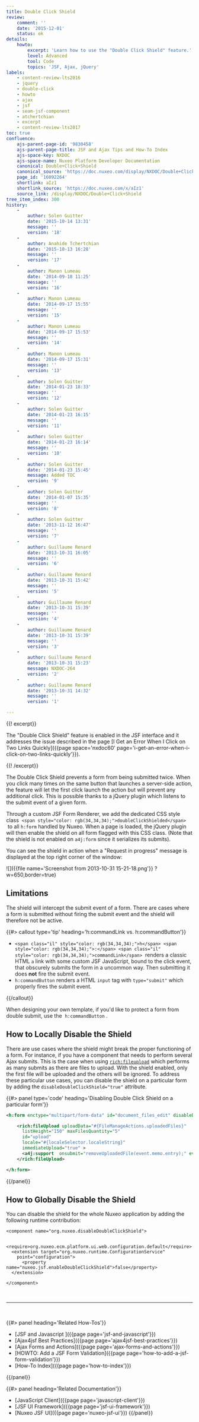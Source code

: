 ```yaml
---
title: Double Click Shield
review:
    comment: ''
    date: '2015-12-01'
    status: ok
details:
    howto:
        excerpt: 'Learn how to use the "Double Click Shield" feature.'
        level: Advanced
        tool: Code
        topics: 'JSF, Ajax, jQuery'
labels:
    - content-review-lts2016
    - jquery
    - double-click
    - howto
    - ajax
    - jsf
    - seam-jsf-component
    - atchertchian
    - excerpt
    - content-review-lts2017
toc: true
confluence:
    ajs-parent-page-id: '9830458'
    ajs-parent-page-title: JSF and Ajax Tips and How-To Index
    ajs-space-key: NXDOC
    ajs-space-name: Nuxeo Platform Developer Documentation
    canonical: Double+Click+Shield
    canonical_source: 'https://doc.nuxeo.com/display/NXDOC/Double+Click+Shield'
    page_id: '16092264'
    shortlink: aIz1
    shortlink_source: 'https://doc.nuxeo.com/x/aIz1'
    source_link: /display/NXDOC/Double+Click+Shield
tree_item_index: 300
history:
    -
        author: Solen Guitter
        date: '2015-10-14 13:31'
        message: ''
        version: '18'
    -
        author: Anahide Tchertchian
        date: '2015-10-13 16:28'
        message: ''
        version: '17'
    -
        author: Manon Lumeau
        date: '2014-09-18 11:25'
        message: ''
        version: '16'
    -
        author: Manon Lumeau
        date: '2014-09-17 15:55'
        message: ''
        version: '15'
    -
        author: Manon Lumeau
        date: '2014-09-17 15:53'
        message: ''
        version: '14'
    -
        author: Manon Lumeau
        date: '2014-09-17 15:31'
        message: ''
        version: '13'
    -
        author: Solen Guitter
        date: '2014-01-23 18:33'
        message: ''
        version: '12'
    -
        author: Solen Guitter
        date: '2014-01-23 16:15'
        message: ''
        version: '11'
    -
        author: Solen Guitter
        date: '2014-01-23 16:14'
        message: ''
        version: '10'
    -
        author: Solen Guitter
        date: '2014-01-23 15:45'
        message: Added TOC
        version: '9'
    -
        author: Solen Guitter
        date: '2014-01-07 15:35'
        message: ''
        version: '8'
    -
        author: Solen Guitter
        date: '2013-11-12 16:47'
        message: ''
        version: '7'
    -
        author: Guillaume Renard
        date: '2013-10-31 16:05'
        message: ''
        version: '6'
    -
        author: Guillaume Renard
        date: '2013-10-31 15:42'
        message: ''
        version: '5'
    -
        author: Guillaume Renard
        date: '2013-10-31 15:39'
        message: ''
        version: '4'
    -
        author: Guillaume Renard
        date: '2013-10-31 15:39'
        message: ''
        version: '3'
    -
        author: Guillaume Renard
        date: '2013-10-31 15:23'
        message: NXDOC-264
        version: '2'
    -
        author: Guillaume Renard
        date: '2013-10-31 14:32'
        message: ''
        version: '1'

---
```

{{! excerpt}}

The "Double Click Shield" feature is enabled in the JSF interface and it addresses the issue described in the page [I Get an Error When I Click on Two Links Quickly]({{page space='nxdoc60' page='i-get-an-error-when-i-click-on-two-links-quickly'}}).

{{! /excerpt}}

The Double Click Shield prevents a form from being submitted twice. When you click many times on the same button that launches a&nbsp;server-side action, the feature will let the first click launch the action but will prevent any additional click. This is possible thanks to a jQuery plugin which listens to the submit event of a given form.

Through a custom JSF Form Renderer, we add the dedicated CSS style class&nbsp; `<span style="color: rgb(34,34,34);">doubleClickShielded</span>` &nbsp;to all&nbsp;`h:form`&nbsp;handled by Nuxeo. When a page is loaded, the jQuery plugin will then enable the shield on all form flagged with this CSS class. (Note that the shield is not enabled on&nbsp;`a4j:form`&nbsp;since it serializes its submits).

You can see the shield in action when a "Request in progress" message is displayed at the top right corner of the window:

![]({{file name='Screenshot from 2013-10-31 15-21-18.png'}} ?w=650,border=true)

## Limitations

The shield will intercept the submit event of a form. There are cases where a form is submitted without firing the submit event and the shield will therefore not be active.

{{#> callout type='tip' heading='h:commandLink vs. h:commandButton'}}

*   `<span class="il" style="color: rgb(34,34,34);">h</span> <span style="color: rgb(34,34,34);">:</span> <span class="il" style="color: rgb(34,34,34);">commandLink</span>` <span style="color: rgb(34,34,34);">&nbsp;renders a classic HTML `a` link with some custom JSF JavaScript, bound to the click event, that obscurely submits the form in a uncommon way. Then submitting it does&nbsp;**not**&nbsp;fire the submit event.</span>
*   <span style="color: rgb(34,34,34);">`h:commandButton`&nbsp;renders a HTML `input` tag with&nbsp;`type="submit"`&nbsp;which properly fires the submit event.</span>

{{/callout}}

<span style="color: rgb(34,34,34);">When designing your own template, if you'd like to protect a form from double submit, use the&nbsp;</span>&nbsp;`h:commandButton`&nbsp;<span style="color: rgb(34,34,34);">.</span>

## How to Locally Disable the Shield

There are use cases where the shield might break the proper functioning of a form. For instance, if you have a component that needs to perform several Ajax submits. This is the case when using&nbsp;[`rich:fileupload`](http://richfileupload)&nbsp;which performs as many submits as there are files to upload. With the shield enabled, only the first file will be uploaded and the others will be ignored. To address these particular use cases, you can disable the shield on a particular form by adding the&nbsp;`disableDoubleClickShield="true"`&nbsp;attribute.

{{#> panel type='code' heading='Disabling Double Click Shield on a particular form'}}

```xml
<h:form enctype="multipart/form-data" id="document_files_edit" disableDoubleClickShield="true">

	<rich:fileUpload uploadData="#{FileManageActions.uploadedFiles}"
      listHeight="150" maxFilesQuantity="5"
      id="upload"
      locale="#{localeSelector.localeString}"
      immediateUpload="true" >
      <a4j:support  onsubmit="removeUploadedFile(event.memo.entry);" event="onclear"/>
	</rich:fileUpload>

</h:form>
```

{{/panel}}

## How to Globally Disable the Shield

You can disable the shield for the whole Nuxeo application by adding the following runtime contribution:

```
<component name="org.nuxeo.disableDoubleClickShield">

  <require>org.nuxeo.ecm.platform.ui.web.configuration.default</require>
  <extension target="org.nuxeo.runtime.ConfigurationService"
    point="configuration">
      <property name="nuxeo.jsf.enableDoubleClickShield">false</property>
  </extension>

</component>
```

&nbsp;

* * *

&nbsp;

<div class="row" data-equalizer data-equalize-on="medium"><div class="column medium-6">{{#> panel heading='Related How-Tos'}}

- [JSF and Javascript ]({{page page='jsf-and-javascript'}})
- [Ajax4jsf Best Practices]({{page page='ajax4jsf-best-practices'}})
- [Ajax Forms and Actions]({{page page='ajax-forms-and-actions'}})
- [HOWTO: Add a JSF Form Validation]({{page page='how-to-add-a-jsf-form-validation'}})
- [How-To Index]({{page page='how-to-index'}})

{{/panel}}</div><div class="column medium-6">{{#> panel heading='Related Documentation'}}

- [JavaScript Client]({{page page='javascript-client'}})
- [JSF UI Framework]({{page page='jsf-ui-framework'}})
- [Nuxeo JSF UI]({{page page='nuxeo-jsf-ui'}})
{{/panel}}</div></div>
